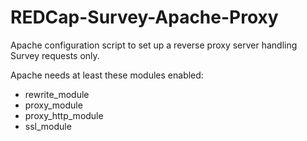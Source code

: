 # REDCap-Survey-Apache-Proxy

Apache configuration script to set up a reverse proxy server handling Survey requests only.

Apache needs at least these modules enabled:
 - rewrite_module
 - proxy_module
 - proxy_http_module
 - ssl_module
  
